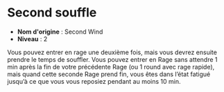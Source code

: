 # Second souffle

 * **Nom d'origine** : Second Wind
 * **Niveau** : 2


<p>Vous pouvez entrer en rage une deuxième fois, mais vous devrez ensuite prendre le temps de souffler. Vous pouvez entrer en Rage sans attendre 1 min après la fin de votre précédente Rage (ou 1 round avec rage rapide), mais quand cette seconde Rage prend fin, vous êtes dans l’état fatigué jusqu’à ce que vous vous reposiez pendant au moins 10 min.</p>